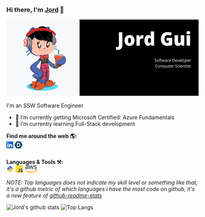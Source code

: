 ### Hi there, I'm [Jord](https://jordgui.dev/) 👋

<code><img height="200" src="https://raw.githubusercontent.com/Jord-Gui/Jord-Gui/master/img/github-cover.png"></code>

I'm an SSW Software Engineer
- 🔭 I’m currently getting Microsoft Certified: Azure Fundamentals
- 🌱 I’m currently learning Full-Stack development 

**Find me around the web 🌎:**  
<a href="https://www.linkedin.com/in/jord-gui/">
  <img align="left" alt="Jord's LinkedIn" width="21px" src="https://raw.githubusercontent.com/Jord-Gui/Jord-Gui/master/img/linkedin.svg" />
</a>
<a href="https://devpost.com/Jord">
  <img align="left" alt="Jord's Devpost" width="21px" src="https://raw.githubusercontent.com/Jord-Gui/Jord-Gui/master/img/devpost.svg" />
</a>

<br />

**Languages & Tools ⚒️:**  
<code><img height="20" src="https://raw.githubusercontent.com/Jord-Gui/Jord-Gui/master/img/python.png"></code>
<code><img height="20" src="https://raw.githubusercontent.com/Jord-Gui/Jord-Gui/master/img/javascript.png"></code>
<code><img height="20" src="https://raw.githubusercontent.com/Jord-Gui/Jord-Gui/master/img/aws.svg"></code>

*NOTE: Top languages does not indicate my skill level or something like that, it's a github metric of which languages i have the most code on github, it's a new feature of [github-readme-stats](https://github.com/anuraghazra/github-readme-stats)*

![Jord's github stats](https://github-readme-stats.vercel.app/api?username=Jord-Gui&show_icons=true&theme=dark&include_all_commits=true&count_private=true)
![Top Langs](https://github-readme-stats.vercel.app/api/top-langs/?username=Jord-Gui&theme=dark&layout=compact) 

<!--
[![ReadMe Card](https://github-readme-stats.vercel.app/api/pin/?username=Jord-Gui&repo=leetcode-solutions&show_owner=true&theme=dark)](https://github.com/Jord-Gui/leetcode-solutions)
[![ReadMe Card](https://github-readme-stats.vercel.app/api/pin/?username=Jord-Gui&repo=PDF-Editor&show_owner=true&theme=dark)](https://github.com/Jord-Gui/PDF-Editor)
-->

<!--
**Jord-Gui/Jord-Gui** is a ✨ _special_ ✨ repository because its `README.md` (this file) appears on your GitHub profile.

Here are some ideas to get you started:

- 🔭 I’m currently working on ...
- 🌱 I’m currently learning ...
- 👯 I’m looking to collaborate on ...
- 🤔 I’m looking for help with ...
- 💬 Ask me about ...
- 📫 How to reach me: ...
- 😄 Pronouns: ...
- ⚡ Fun fact: ...
-->
